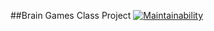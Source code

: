 ##Brain Games Class Project
[![Maintainability](https://api.codeclimate.com/v1/badges/e6b7914de7415773f72a/maintainability)](https://codeclimate.com/github/johanla0/frontend-project-lvl1/maintainability)
